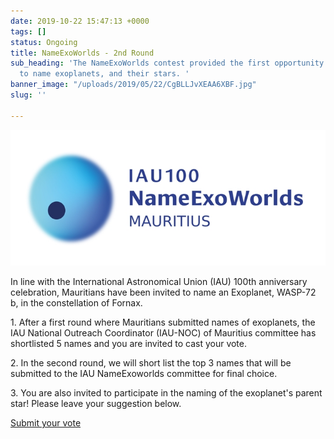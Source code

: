 ```yaml
---
date: 2019-10-22 15:47:13 +0000
tags: []
status: Ongoing
title: NameExoWorlds - 2nd Round
sub_heading: 'The NameExoWorlds contest provided the first opportunity for the public
  to name exoplanets, and their stars. '
banner_image: "/uploads/2019/05/22/CgBLLJvXEAA6XBF.jpg"
slug: ''

---
```

![](/uploads/2019/06/12/nameexomur.jpg)

In line with the International Astronomical Union (IAU) 100th anniversary celebration, Mauritians have been invited to name an Exoplanet, WASP-72 b, in the constellation of Fornax.

1\. After a first round where Mauritians submitted names of exoplanets,  the IAU National Outreach Coordinator (IAU-NOC) of Mauritius committee has shortlisted 5 names and you are invited to cast your vote.

2\. In the second round, we will short list the top 3 names that will be submitted to the IAU NameExoworlds committee for final choice. 

3\. You are also invited to participate in the naming of the exoplanet's parent star! Please leave your suggestion below.

<a href="https://docs.google.com/forms/d/e/1FAIpQLSfDa1tPoAaYSkPx5FpQmCXiIP2HjaUvuFYcGhWbiCDDgGWurQ/viewform?usp=sf_link" target="_blank" class="pure-button button-success button-xlarge" title="Submit your proposal"> Submit your vote <i class="fa fa-chevron-right"></i>